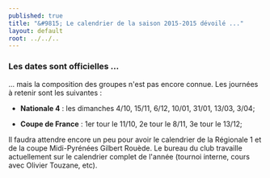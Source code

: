 ```yaml
---
published: true
title: "&#9815; Le calendrier de la saison 2015-2015 dévoilé ..."
layout: default
root: ../../..
---
```



### Les dates sont officielles ...

... mais la composition des groupes n'est pas encore connue. Les journées à retenir sont les suivantes :

- **Nationale 4** : les dimanches 4/10, 15/11, 6/12, 10/01, 31/01, 13/03, 3/04;

- **Coupe de France** : 1er tour le 11/10, 2e tour le 8/11, 3e tour le 13/12;

Il faudra attendre encore un peu pour avoir le calendrier de la Régionale 1 et de la coupe Midi-Pyrénées Gilbert Rouède. Le bureau du club travaille actuellement sur le calendrier complet de l'année (tournoi interne, cours avec Olivier Touzane, etc).
